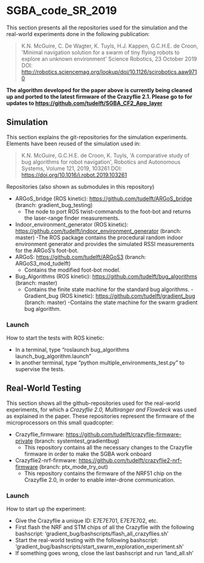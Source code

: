 # SGBA_code_SR_2019

This section presents all the repositories used for the simulation and the real-world experiments done in the following publication:
> K.N. McGuire, C. De Wagter, K. Tuyls, H.J. Kappen, G.C.H.E. de Croon,
> 'Minimal navigation solution for a swarm of tiny flying robots to explore an unknown environment'
> Science Robotics, 23 October 2019 
> DOI: http://robotics.sciencemag.org/lookup/doi/10.1126/scirobotics.aaw9710

**The algorithm developed for the paper above is currently being cleaned up and ported to the latest firmware of the Crazyflie 2.1. Please go to for updates to https://github.com/tudelft/SGBA_CF2_App_layer**


## Simulation

This section explains the git-repositories for the simulation experiments. 
Elements have been reused of the simulation used in:
> K.N. McGuire, G.C.H.E. de Croon, K. Tuyls, 
> 'A comparative study of bug algorithms for robot navigation',
> Robotics and Autonomous Systems, Volume 121, 2019, 103261
> DOI: https://doi.org/10.1016/j.robot.2019.103261

Repositories (also shown as submodules in this repository)
- ARGoS_bridge (ROS kinetic): https://github.com/tudelft/ARGoS_bridge (branch: gradient_bug_testing)
	- The node to port ROS twist-commands to the foot-bot and returns the laser-range finder measurements.
- Indoor_environment_generator (ROS kinetic): https://github.com/tudelft/indoor_environment_generator (branch: master)
	-The ROS package contains the procedural random indoor environment generator and provides the simulated RSSI measurements for the ARGoS’s foot-bot.
- ARGoS: https://github.com/tudelft/ARGoS3 (branch: ARGoS3_mod_tudelft)
	- Contains the modified foot-bot model.
- Bug_Algorithms (ROS kinetic): https://github.com/tudelft/bug_algorithms (branch: master)
	- Contains the finite state machine for the standard bug algorithms.
-Gradient_bug (ROS kinetic): https://github.com/tudelft/gradient_bug (branch: master)
 	-Contains the state machine for the swarm gradient bug algorithm.
### Launch
How to start the tests with ROS kinetic: 
- In a terminal, type “roslaunch bug_algorithms launch_bug_algorithm.launch”
- In another terminal, type “python multiple_environments_test.py” to supervise the tests.


## Real-World Testing
This section shows all the github-repositories used for the real-world experiments, for which a *Crazyflie 2.0, Multiranger and Flowdeck* was used as explained in the paper. These repositories represent the firmware of the microprocessors on this small quadcopter:
- Crazyflie_firmware: https://github.com/tudelft/crazyflie-firmware-private  (branch: systemtest_gradientbug)
	- This repository contains all the necessary changes to the Crazyflie firmware in order to make the SGBA work onboard
- Crazyflie2-nrf-firmware: https://github.com/tudelft/crazyflie2-nrf-firmware   (branch: ptx_mode_try_out)
	- This repository contains the firmware of the NRF51 chip on the Crazyflie 2.0, in order to enable inter-drone communication.

### Launch
How to start up the experiment:
- Give the Crazyflie a unique ID: E7E7E701, E7E7E702, etc.
- First flash the NRF and STM chips of all the Crazyflie with the following bashscript: ‘gradient_bug/bashscripts/flash_all_crazyflies.sh’
- Start the real-world testing with the following bashscript: ‘gradient_bug/bashscripts/start_swarm_exploration_experiment.sh’
- If something goes wrong, close the last bashscript and run ‘land_all.sh’
